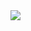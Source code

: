 <img align="" src="https://github-readme-stats-weld-alpha.vercel.app/api/top-langs/?username=demo-hub&layout=compact&langs_count=7" />

